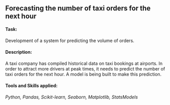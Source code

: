 ## Forecasting the number of taxi orders for the next hour

#### Task: 
Development of a system for predicting the volume of orders.

#### Description:
A taxi company has compiled historical data on taxi bookings at airports. In order to attract more drivers at peak times, it needs to predict the number of taxi orders for the next hour. A model is being built to make this prediction.

#### Tools and Skills applied:
*Python, Pandas, Scikit-learn, Seaborn, Matplotlib, StatsModels*
